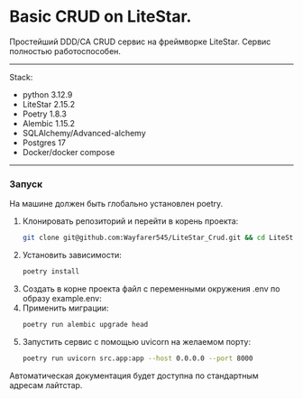 # Basic CRUD on LiteStar. 
Простейший DDD/CA CRUD сервис на фреймворке LiteStar.
Сервис полностью работоспособен. 
___
Stack:
- python 3.12.9
- LiteStar 2.15.2
- Poetry 1.8.3
- Alembic 1.15.2
- SQLAlchemy/Advanced-alchemy
- Postgres 17
- Docker/docker compose
___
### Запуск  
На машине должен быть глобально установлен poetry.

1. Клонировать репозиторий и перейти в корень проекта:
    ```bash
   git clone git@github.com:Wayfarer545/LiteStar_Crud.git && cd LiteStar_Crud
    ```
2. Установить зависимости:
    ```bash
    poetry install
    ```
3. Создать в корне проекта файл с переменными окружения .env по образу example.env:
4. Применить миграции:
   ```bash
   poetry run alembic upgrade head
   ```
5. Запустить сервис с помощью uvicorn на желаемом порту:
   ```bash
   poetry run uvicorn src.app:app --host 0.0.0.0 --port 8000
   ```

Автоматическая документация будет доступна по стандартным адресам лайтстар.